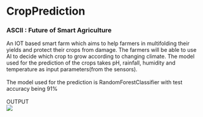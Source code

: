 # CropPrediction
###  **ASCII : Future of Smart Agriculture**
An IOT based smart farm which aims to help farmers in multifolding their yields and protect their crops from damage.
The farmers will be able to use AI to decide which crop to grow according to changing climate. 
The model used for the prediction of the crops takes pH, rainfall, humidity and temperature as input parameters(from the sensors).
<br/><br/> The model used for the prediction is RandomForestClassifier with test accuracy being 91%
<br/> <br/> OUTPUT <br/><img src = "https://github.com/LukeSkywalkrr/CropPredictionSIH/blob/master/ScreenShot/2.png">
